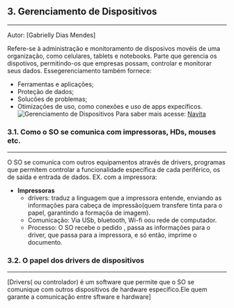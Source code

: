 # 
## 3. Gerenciamento de Dispositivos
---

Autor: [Gabrielly Dias Mendes]

Refere-se à administração e monitoramento de disposivos movéis de uma organização, como celulares, tablets e notebooks. Parte que gerencia os dispotivos, permitindo-os que empresas possam, controlar  e monitorar seus dados. Essegerenciamento também fornece:
- Ferramentas e aplicações;
- Proteção de dados;
- Solucões de problemas;
- Otimizações de uso, como conexões e uso de apps expecíficos.
![Gerenciamento de Dispositivos](https://i.pinimg.com/736x/a8/52/52/a852524ed68c55be4903bdfe0fb2e41a.jpg|100) 
Para saber mais acesse: 
[Navita](https://navita.com.br/servicos/mdm-mobile-device-management-gerenciador-de-dispositivos/?utm_source=Google&utm_medium=cpc&utm_campaign=%5BS%5D+Gest%C3%A3o+de+Dispositivos+-+MDM&utm_content=pesquisaMDM&gclid=Cj0KCQjwoZbBBhDCARIsAOqMEZU9GvwjGHzC9-J2oJAeZhs6GoYMDDybeIfP3Ymwb9jkMxEjSj9IGIcaAmGAEALw_wcB&gad_source=1&gad_campaignid=17353430121&gbraid=0AAAAAC9-ZVtP8CJSWX0tx_wP8mpwILrL4)


### 3.1. Como o SO se comunica com impressoras, HDs, mouses etc.
---

O SO se comunica com outros equipamentos através de drivers, programas que permitem controlar a funcionalidade específica de cada periférico, os de saída e entrada de dados. EX. com a impressora:
- **Impressoras**
    - drivers: traduz a linguagem que a impressora entende, enviando as informações para cabeça de impressão(quem transfere tinta para o papel, garantindo a formaçõa de imagem).
    - Comunicação: Via USb, bluetooth, Wi-fi oou rede de computador.
    - Processo: O SO recebe o pedido , passa as informações para o driver, que passa para a impressora, e só então, imprime o documento. 

### 3.2. O papel dos drivers de dispositivos
---

[Drivers( ou controlador) é um software que permite que o SO se comunique com outros dispositivos de hardware específico.Ele quem garante a comunicação entre sftware e hardware]


